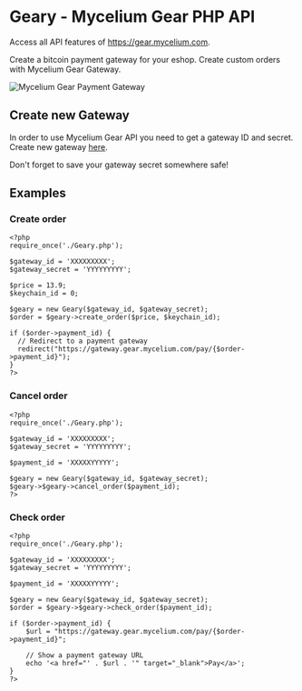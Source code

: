 # Geary - Mycelium Gear PHP API
Access all API features of https://gear.mycelium.com. 

Create a bitcoin payment gateway for your eshop. Create custom orders with Mycelium Gear Gateway.

![Mycelium Gear Payment Gateway](http://i.imgur.com/a79MjSo.png)

## Create new Gateway 
In order to use Mycelium Gear API you need to get a gateway ID and secret. Create new gateway [here](https://admin.gear.mycelium.com/gateways/new). 

Don't forget to save your gateway secret somewhere safe!

## Examples

### Create order
````
<?php
require_once('./Geary.php');

$gateway_id = 'XXXXXXXXX';
$gateway_secret = 'YYYYYYYYY';

$price = 13.9;
$keychain_id = 0;

$geary = new Geary($gateway_id, $gateway_secret);
$order = $geary->create_order($price, $keychain_id);

if ($order->payment_id) {
  // Redirect to a payment gateway
  redirect("https://gateway.gear.mycelium.com/pay/{$order->payment_id}");
}
?>
````

### Cancel order
````
<?php
require_once('./Geary.php');

$gateway_id = 'XXXXXXXXX';
$gateway_secret = 'YYYYYYYYY';

$payment_id = 'XXXXXYYYYY';

$geary = new Geary($gateway_id, $gateway_secret);
$geary->$geary->cancel_order($payment_id);
?>
````

### Check order
````
<?php
require_once('./Geary.php');

$gateway_id = 'XXXXXXXXX';
$gateway_secret = 'YYYYYYYYY';

$payment_id = 'XXXXXYYYYY';

$geary = new Geary($gateway_id, $gateway_secret);
$order = $geary->$geary->check_order($payment_id);

if ($order->payment_id) {
    $url = "https://gateway.gear.mycelium.com/pay/{$order->payment_id}";
    
    // Show a payment gateway URL
    echo '<a href="' . $url . '" target="_blank">Pay</a>';
}
?>
````
